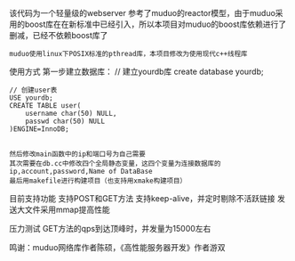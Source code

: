 该代码为一个轻量级的webserver
    参考了muduo的reactor模型，由于muduo采用的boost库在在新标准中已经引入，所以本项目对muduo的boost库依赖进行了删减，已经不依赖boost库了

    muduo使用linux下POSIX标准的pthread库，本项目修改为使用现代c++线程库

使用方式
    第一步建立数据库：
    // 建立yourdb库
    create database yourdb;

    // 创建user表
    USE yourdb;
    CREATE TABLE user(
        username char(50) NULL,
        passwd char(50) NULL
    )ENGINE=InnoDB;


    然后修改main函数中的ip和端口号为自己需要
    其次需要在db.cc中修改四个全局静态变量，这四个变量为连接数据库的ip,account,password,Name of DataBase
    最后用makefile进行构建项目（也支持用xmake构建项目）

目前支持功能
    支持POST和GET方法
    支持keep-alive，并定时剔除不活跃链接
    发送大文件采用mmap提高性能  

压力测试
    GET方法的qps到达顶峰时，并发量为15000左右

鸣谢：muduo网络库作者陈硕，《高性能服务器开发》作者游双
    

